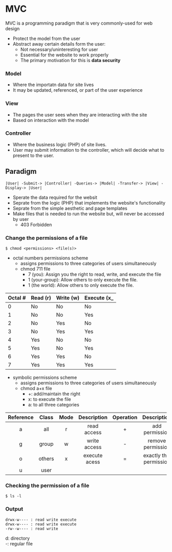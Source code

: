 # MVC
MVC is a programming paradigm that is very commonly-used for web design
- Protect the model from the user
- Abstract away certain details form the user:
  - Not necessary/uninteresting for user
  - Essential for the website to work properly
  - The primary motivation for this is **data security**
  
### Model
- Where the importatn data for site lives
- It may be updated, referenced, or part of the user experience

### View
- The pages the user sees when they are interacting with the site
- Based on interaction with the model

### Controller
- Where the business logic (PHP) of site lives.
- User may submit information to the controller, which will decide what to present to the user.

## Paradigm
```
|User| -Submit-> |Controller| -Queries-> |Model| -Transfer-> |View| -Display-> |User| 
```
- Sperate the data required for the websit
- Seprate from the logic (PHP) that implements the website's functionality
- Seprate from the simple aesthetic and page templates
- Make files that is needed to run the website but, will never be accessed by user
  - 403 Forbidden

### Change the permissions of a file
```
$ chmod <permissions> <file(s)>
```
- octal numbers permissions scheme
  - assigns permissions to three categories of users simultaneously
  - chmod 711 file
    - 7 (you): Assign you the right to read, write, and execute the file
    - 1 (your-group): Allow others to only execute the file.
    - 1 (the world): Allow others to only execute the file.
    
| Octal # 	| Read (r) 	| Write (w) 	| Execute (x_ 	|
|---------	|----------	|-----------	|-------------	|
|    0    	|    No    	|     No    	|      No     	|
|    1    	|    No    	|     No    	|     Yes     	|
|    2    	|    No    	|    Yes    	|      No     	|
|    3    	|    No    	|    Yes    	|     Yes     	|
|    4    	|    Yes   	|     No    	|      No     	|
|    5    	|    Yes   	|     No    	|     Yes     	|
|    6    	|    Yes   	|    Yes    	|      No     	|
|    7    	|    Yes   	|    Yes    	|     Yes     	|

- symbolic permissions scheme
  - assigns permissions to three categories of users simultaneously
  - chmod a+x file
    - +: add/maintain the right
    - x: to execute the file
    - a: to all three categories
    
| Reference 	|  Class 	| Mode 	|  Description  	| Operation 	|       Description       	|
|:---------:	|:------:	|:----:	|:-------------:	|:---------:	|:-----------------------:	|
|     a     	|   all  	|   r  	|  read access  	|     +     	|      add permission     	|
|     g     	|  group 	|   w  	|  write access 	|     -     	|    remove permission    	|
|     o     	| others 	|   x  	| execute acess 	|     =     	| exactly this permission 	|
|     u     	|  user  	|      	|               	|           	|                         	|
    
### Checking the permission of a file
```
$ ls -l
```
### Output
```
drwx-w---- : read write execute
drwx-w---- : read write execute
-rw--w---- : read write
```
d: directory\
-: regular file
